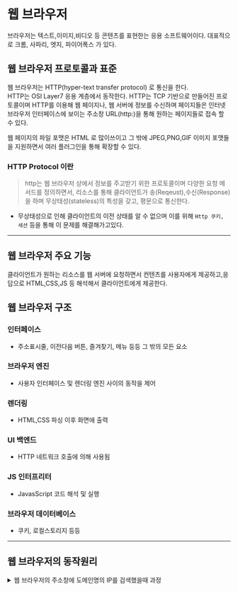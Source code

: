 # 웹 브라우저 

브라우저는 텍스트,이미지,비디오 등 콘텐츠를 표현한는 응용 소프트웨어이다. 대표적으로 
크롬, 사파리, 엣지, 파이어폭스 가 있다. 

## 웹 브라우저 프로토콜과 표준 
웹 브라우저는 HTTP(hyper-text transfer protocol) 로 통신을 한다. <br/>
HTTP는 OSI Layer7 응용 계층에서 동작한다. HTTP는 TCP 기반으로 만들어진 프로토콜이며 HTTP를 이용해 웹 페이지나, 웹 서버에 정보를 수신하며 페이지들은 인터넷 브라우저 인터페이스에 보이는 주소창 URL(http:)을 통해 원하는 페이지들로 접속 할 수 있다.

웹 페이지의 파일 포맷은 HTML 로 많이쓰이고 그 밖에 JPEG,PNG,GIF 이미지 포맷들을 지원하면서 여러 플러그인을 통해 확장할 수 있다. 

### HTTP Protocol 이란
>http는 웹 브라우저 상에서 정보를 주고받기 위한 프로토콜이며 다양한 요청 메서드를 정의하면서, 리소스를 통해 클라이언트가 송(Reqeust),수신(Response)을 하며 무상태성(stateless)의 특성을 갖고, 평문으로 통신한다.
- 무상태성으로 인해 클라이언트의 이전 상태를 알 수 없으며 이를 위해 `Http 쿠키, 세션` 등을 통해 이 문제를 해결해가고있다. 


---


## 웹 브라우저 주요 기능 
클라이언트가 원하는 리소스를 웹 서버에 요청하면서 컨텐츠를 사용자에게 제공하고,응답으로 HTML,CSS,JS 등 해석해서 클라이언트에게 제공한다.

## 웹 브라우저 구조 
### 인터페이스
- 주소표시줄, 이전다음 버튼, 즐겨찾기, 메뉴 등등 그 밖의 모든 요소 
### 브라우저 엔진
- 사용자 인터페이스 및 렌더링 엔진 사이의 동작을 제어 
###  렌더링
- HTML,CSS 파싱 이후 화면에 출력 
### UI 백엔드 
- HTTP 네트워크 호출에 의해 사용됨
### JS 인터프리터 
- JavasScript 코드 해석 및 실행
### 브라우저 데이터베이스 
- 쿠키, 로컬스토리지 등등 

___

## 웹 브라우저의 동작원리 
<details>
<summary>웹 브라우저의 주소창에 도메인명의 IP를 검색했을때 과정</summary>
<div markdown="1">

1. 웹 브라우저 통신규격에 맞게 http,https 프로토콜을 사용해서 도메인을 치고 엔터를 누를경우 
제일 먼저 웹 브라우저는 URL을 통해 인터넷상에서의 연결할 서버를 파악하기 위해 웹 사이트를 호스팅하는 서버의 IP 주소를 알아낸 후 <strong><a href="https://github.com/jhva/tech-study/blob/main/network/dns.md" target="_blank">DNS</a></strong> 작업을 수행 한다 . 
2. DNS를 통해 IP 주소를 알게되었다면 이후 <strong><a href="https://github.com/jhva/tech-study/blob/main/network/TCP_3%20way%20handShake.md" target="_blank">TCP_3 Way HandShake / TCP_4 Way HandShake </a></strong> 과정이 이루어진다. 
3. 이후 HTTP 요청을 하는데, 이때 HTTPS 가 설정이 되어있을경우 <strong><a href="" target="_blank">TLS/SSL HandShake </a></strong> 과정이 발생
4. 이후 받은 데이터를 통해서 정적 리소스,혹은 데이터들을 보여준다
   1. 이때 정적 리소스라하면 `HTML`,`CSS` 혹은 `JS` 등이 있을텐데, 전송받은 리소스들을 파싱하고 렌더링 하게 됨.

</div>


</details>


